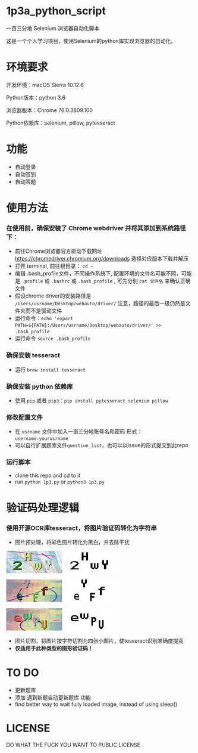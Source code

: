 # 1p3a_python_script
一亩三分地 Selenium 浏览器自动化脚本

这是一个个人学习项目，使用Selenium的python库实现浏览器的自动化。



# 环境要求

开发环境：macOS Sierra 10.12.6

Python版本：python 3.6

浏览器版本：Chrome 76.0.3809.100

Python依赖库：selenium, pillow, pytesseract



# 功能
* 自动登录
* 自动签到
* 自动答题



# 使用方法

### 在使用前，确保安装了 Chrome webdriver 并将其添加到系统路径下：

* 前往Chrome浏览器官方驱动下载网址 https://chromedriver.chromium.org/downloads 选择对应版本下载并解压
* 打开 terminal, 前往根目录： `cd ~`
* 编辑 .bash_profile文件，不同操作系统下, 配置环境的文件名可能不同，可能是 `.profile` 或 `.bashrc` 或 `.bash_profile` , 可先分别 `cat 文件名` 来确认正确文件
* 假设chrome driver的安装路径是 `/Users/usrname/Desktop/webauto/driver/` 注意，路径的最后一级仍然是文件夹而不是驱动文件 
* 运行命令：`echo 'export PATH=${PATH}:/Users/usrname/Desktop/webauto/driver/' >> .bash_profile`
* 运行命令 `source .bash_profile`

### 确保安装 tesseract
* 运行 `brew install tesseract`

### 确保安装 python 依赖库
* 使用 `pip` 或者 `pip3`：`pip install pytesseract selenium pillow`

### 修改配置文件
* 在 `usrname` 文件中加入一亩三分地账号名和密码 形式：`username:yourusrname`
* 可以自行扩展题库文件`question_list`，也可以以issue的形式提交到此repo

### 运行脚本
* clone this repo and cd to it
* run `python 1p3.py` or `python3 1p3.py`



# 验证码处理逻辑
### 使用开源OCR库tesseract，将图片验证码转化为字符串
* 图片预处理，将彩色图片转化为黑白，并去除干扰

![Image text](https://github.com/VividLau/1p3a_python_script/blob/master/image/img1.png)
![Image text](https://github.com/VividLau/1p3a_python_script/blob/master/image/phase2_img1.png)

![Image text](https://github.com/VividLau/1p3a_python_script/blob/master/image/img2.png)
![Image text](https://github.com/VividLau/1p3a_python_script/blob/master/image/phase2_img2.png)

![Image text](https://github.com/VividLau/1p3a_python_script/blob/master/image/img3.png)
![Image text](https://github.com/VividLau/1p3a_python_script/blob/master/image/phase2_img3.png)

* 图片切割，将图片按字符切割为四张小图片，使tesseract识别准确度提高
* **仅适用于此种类型的图形验证码！**




# TO DO
* 更新题库
* 添加 遇到新题自动更新题库 功能 
* find better way to wait fully loaded image, instead of using sleep() 



# LICENSE
DO WHAT THE FUCK YOU WANT TO PUBLIC LICENSE





